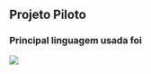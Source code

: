 ## Projeto Piloto 
### Principal linguagem usada foi 
<img aling="center" src="https://img.shields.io/badge/HTML5-E34F26?style=for-the-badge&logo=html5&logoColor=white">